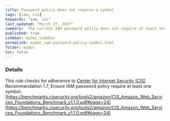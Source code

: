 ```yaml
---
title: Password policy does not require a symbol
tags: [iam, cis]
keywords: "iam, cis"
last_updated: “March 27, 2017"
summary:  The current IAM password policy does not require at least one symbol
published: true
sidebar: mydoc_sidebar
permalink: mydoc_iam-password-policy-symbol.html
folder: mydoc
toc: false
---
```


### Details  
This rule checks for adherence to [Center for Internet Security (CIS)](https://www.cisecurity.org/) Recommendation 1.7, Ensure IAM password policy require at least one symbol. [https://benchmarks.cisecurity.org/tools2/amazon/CIS_Amazon_Web_Services_Foundations_Benchmark_v1.1.0.pdf#page=24](https://benchmarks.cisecurity.org/tools2/amazon/CIS_Amazon_Web_Services_Foundations_Benchmark_v1.1.0.pdf#page=24) 
